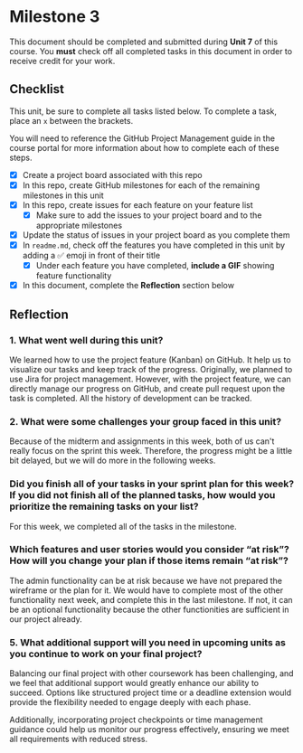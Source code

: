 # Milestone 3

This document should be completed and submitted during **Unit 7** of this course. You **must** check off all completed tasks in this document in order to receive credit for your work.

## Checklist

This unit, be sure to complete all tasks listed below. To complete a task, place an `x` between the brackets.

You will need to reference the GitHub Project Management guide in the course portal for more information about how to complete each of these steps.

- [x] Create a project board associated with this repo
- [x] In this repo, create GitHub milestones for each of the remaining milestones in this unit
- [x] In this repo, create issues for each feature on your feature list
  - [x] Make sure to add the issues to your project board and to the appropriate milestones
- [x] Update the status of issues in your project board as you complete them
- [x] In `readme.md`, check off the features you have completed in this unit by adding a ✅ emoji in front of their title
  - [x] Under each feature you have completed, **include a GIF** showing feature functionality
- [x] In this document, complete the **Reflection** section below

## Reflection

### 1. What went well during this unit?

We learned how to use the project feature (Kanban) on GitHub. It help us to visualize our tasks and keep track of the progress. Originally, we planned to use Jira for project management. However, with the project feature, we can directly manage our progress on GitHub, and create pull request upon the task is completed. All the history of development can be tracked.

### 2. What were some challenges your group faced in this unit?

Because of the midterm and assignments in this week, both of us can't really focus on the sprint this week. Therefore, the progress might be a little bit delayed, but we will do more in the following weeks.

### Did you finish all of your tasks in your sprint plan for this week? If you did not finish all of the planned tasks, how would you prioritize the remaining tasks on your list?

For this week, we completed all of the tasks in the milestone.

### Which features and user stories would you consider “at risk”? How will you change your plan if those items remain “at risk”?

The admin functionality can be at risk because we have not prepared the wireframe or the plan for it. We would have to complete most of the other functionality next week, and complete this in the last milestone. If not, it can be an optional functionality because the other functionities are sufficient in our project already.

### 5. What additional support will you need in upcoming units as you continue to work on your final project?

Balancing our final project with other coursework has been challenging, and we feel that additional support would greatly enhance our ability to succeed. Options like structured project time or a deadline extension would provide the flexibility needed to engage deeply with each phase.

Additionally, incorporating project checkpoints or time management guidance could help us monitor our progress effectively, ensuring we meet all requirements with reduced stress.
